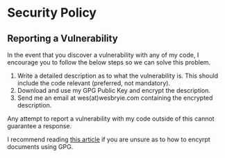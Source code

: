 # Security Policy

## Reporting a Vulnerability

In the event that you discover a vulnerability with any of my code, I encourage you to follow the below steps so we can solve this problem.

1. Write a detailed description as to what the vulnerability is. This should include the code relevant (preferred, not mandatory).
2. Download and use my GPG Public Key and encrypt the description.
3. Send me an email at wes(at)wesbryie.com containing the encrypted description.

Any attempt to report a vulnerability with my code outside of this cannot guarantee a response.

I recommend reading [this article](https://www.gnupg.org/gph/en/manual/x110.html) if you are unsure as to how to encyrpt documents using GPG.
